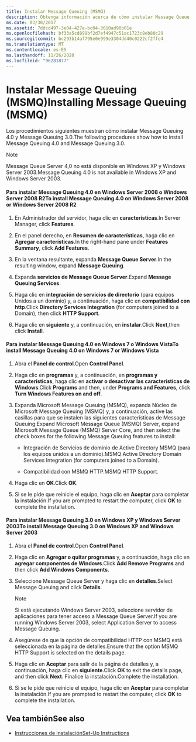 ```yaml
---
title: Instalar Message Queuing (MSMQ)
description: Obtenga información acerca de cómo instalar Message Queue Server 4,0 y Message Queue Server 3,0 para usarlos con los ejemplos de WFC como parte de un procedimiento de instalación único.
ms.date: 03/30/2017
ms.assetid: 7ddcd497-3e04-427e-bc04-3610ad98b01e
ms.openlocfilehash: bf33a5cd899bf2d7ef4947c51ac1723c8eb80c29
ms.sourcegitcommit: bc293b14af795e0e999e3304dd40c0222cf2ffe4
ms.translationtype: MT
ms.contentlocale: es-ES
ms.lasthandoff: 11/26/2020
ms.locfileid: "96281877"
---
```

# <a name="installing-message-queuing-msmq"></a><span data-ttu-id="7c932-103">Instalar Message Queuing (MSMQ)</span><span class="sxs-lookup"><span data-stu-id="7c932-103">Installing Message Queuing (MSMQ)</span></span>

<span data-ttu-id="7c932-104">Los procedimientos siguientes muestran cómo instalar Message Queuing 4.0 y Message Queuing 3.0.</span><span class="sxs-lookup"><span data-stu-id="7c932-104">The following procedures show how to install Message Queuing 4.0 and Message Queuing 3.0.</span></span>  
  
> [!NOTE]
> <span data-ttu-id="7c932-105">Message Queue Server 4,0 no está disponible en Windows XP y Windows Server 2003.</span><span class="sxs-lookup"><span data-stu-id="7c932-105">Message Queuing 4.0 is not available in Windows XP and Windows Server 2003.</span></span>  
  
#### <a name="to-install-message-queuing-40-on-windows-server-2008-or-windows-server-2008-r2"></a><span data-ttu-id="7c932-106">Para instalar Message Queuing 4.0 en Windows Server 2008 o Windows Server 2008 R2</span><span class="sxs-lookup"><span data-stu-id="7c932-106">To install Message Queuing 4.0 on Windows Server 2008 or Windows Server 2008 R2</span></span>  
  
1. <span data-ttu-id="7c932-107">En Administrador del servidor, haga clic en **características**.</span><span class="sxs-lookup"><span data-stu-id="7c932-107">In Server Manager, click **Features**.</span></span>  
  
2. <span data-ttu-id="7c932-108">En el panel derecho, en **Resumen de características**, haga clic en **Agregar características**.</span><span class="sxs-lookup"><span data-stu-id="7c932-108">In the right-hand pane under **Features Summary**, click **Add Features**.</span></span>  
  
3. <span data-ttu-id="7c932-109">En la ventana resultante, expanda **Message Queue Server**.</span><span class="sxs-lookup"><span data-stu-id="7c932-109">In the resulting window, expand **Message Queuing**.</span></span>  
  
4. <span data-ttu-id="7c932-110">Expanda **servicios de Message Queue Server**.</span><span class="sxs-lookup"><span data-stu-id="7c932-110">Expand **Message Queuing Services**.</span></span>  
  
5. <span data-ttu-id="7c932-111">Haga clic en **integración de servicios de directorio** (para equipos Unidos a un dominio) y, a continuación, haga clic en **compatibilidad con http**.</span><span class="sxs-lookup"><span data-stu-id="7c932-111">Click **Directory Services Integration** (for computers joined to a Domain), then click **HTTP Support**.</span></span>  
  
6. <span data-ttu-id="7c932-112">Haga clic en **siguiente** y, a continuación, en **instalar**.</span><span class="sxs-lookup"><span data-stu-id="7c932-112">Click **Next**,then click **Install**.</span></span>  
  
#### <a name="to-install-message-queuing-40-on-windows-7-or-windows-vista"></a><span data-ttu-id="7c932-113">Para instalar Message Queuing 4.0 en Windows 7 o Windows Vista</span><span class="sxs-lookup"><span data-stu-id="7c932-113">To install Message Queuing 4.0 on Windows 7 or Windows Vista</span></span>  
  
1. <span data-ttu-id="7c932-114">Abra el **Panel de control**.</span><span class="sxs-lookup"><span data-stu-id="7c932-114">Open **Control Panel**.</span></span>  
  
2. <span data-ttu-id="7c932-115">Haga clic en **programas** y, a continuación, en **programas y características**, haga clic en **activar o desactivar las características de Windows**.</span><span class="sxs-lookup"><span data-stu-id="7c932-115">Click **Programs** and then, under **Programs and Features**, click **Turn Windows Features on and off**.</span></span>  
  
3. <span data-ttu-id="7c932-116">Expanda Microsoft Message Queuing (MSMQ), expanda Núcleo de Microsoft Message Queuing (MSMQ) y, a continuación, active las casillas para que se instalen las siguientes características de Message Queuing:</span><span class="sxs-lookup"><span data-stu-id="7c932-116">Expand Microsoft Message Queue (MSMQ) Server, expand Microsoft Message Queue (MSMQ) Server Core, and then select the check boxes for the following Message Queuing features to install:</span></span>  
  
    - <span data-ttu-id="7c932-117">Integración de Servicios de dominio de Active Directory MSMQ (para los equipos unidos a un dominio).</span><span class="sxs-lookup"><span data-stu-id="7c932-117">MSMQ Active Directory Domain Services Integration (for computers joined to a Domain).</span></span>  
  
    - <span data-ttu-id="7c932-118">Compatibilidad con MSMQ HTTP.</span><span class="sxs-lookup"><span data-stu-id="7c932-118">MSMQ HTTP Support.</span></span>  
  
4. <span data-ttu-id="7c932-119">Haga clic en **OK**.</span><span class="sxs-lookup"><span data-stu-id="7c932-119">Click **OK**.</span></span>  
  
5. <span data-ttu-id="7c932-120">Si se le pide que reinicie el equipo, haga clic en **Aceptar** para completar la instalación.</span><span class="sxs-lookup"><span data-stu-id="7c932-120">If you are prompted to restart the computer, click **OK** to complete the installation.</span></span>  
  
#### <a name="to-install-message-queuing-30-on-windows-xp-and-windows-server-2003"></a><span data-ttu-id="7c932-121">Para instalar Message Queuing 3.0 en Windows XP y Windows Server 2003</span><span class="sxs-lookup"><span data-stu-id="7c932-121">To install Message Queuing 3.0 on Windows XP and Windows Server 2003</span></span>  
  
1. <span data-ttu-id="7c932-122">Abra el **Panel de control**.</span><span class="sxs-lookup"><span data-stu-id="7c932-122">Open **Control Panel**.</span></span>  
  
2. <span data-ttu-id="7c932-123">Haga clic en **Agregar o quitar programas** y, a continuación, haga clic en **agregar componentes de Windows**.</span><span class="sxs-lookup"><span data-stu-id="7c932-123">Click **Add Remove Programs** and then click **Add Windows Components**.</span></span>  
  
3. <span data-ttu-id="7c932-124">Seleccione Message Queue Server y haga clic en **detalles**.</span><span class="sxs-lookup"><span data-stu-id="7c932-124">Select Message Queuing and click **Details**.</span></span>  
  
    > [!NOTE]
    > <span data-ttu-id="7c932-125">Si está ejecutando Windows Server 2003, seleccione servidor de aplicaciones para tener acceso a Message Queue Server.</span><span class="sxs-lookup"><span data-stu-id="7c932-125">If you are running Windows Server 2003, select Application Server to access Message Queuing.</span></span>  
  
4. <span data-ttu-id="7c932-126">Asegúrese de que la opción de compatibilidad HTTP con MSMQ está seleccionada en la página de detalles.</span><span class="sxs-lookup"><span data-stu-id="7c932-126">Ensure that the option MSMQ HTTP Support is selected on the details page.</span></span>  
  
5. <span data-ttu-id="7c932-127">Haga clic en **Aceptar** para salir de la página de detalles y, a continuación, haga clic en **siguiente**.</span><span class="sxs-lookup"><span data-stu-id="7c932-127">Click **OK** to exit the details page, and then click **Next**.</span></span> <span data-ttu-id="7c932-128">Finalice la instalación.</span><span class="sxs-lookup"><span data-stu-id="7c932-128">Complete the installation.</span></span>  
  
6. <span data-ttu-id="7c932-129">Si se le pide que reinicie el equipo, haga clic en **Aceptar** para completar la instalación.</span><span class="sxs-lookup"><span data-stu-id="7c932-129">If you are prompted to restart the computer, click **OK** to complete the installation.</span></span>  
  
## <a name="see-also"></a><span data-ttu-id="7c932-130">Vea también</span><span class="sxs-lookup"><span data-stu-id="7c932-130">See also</span></span>

- [<span data-ttu-id="7c932-131">Instrucciones de instalación</span><span class="sxs-lookup"><span data-stu-id="7c932-131">Set-Up Instructions</span></span>](set-up-instructions.md)
